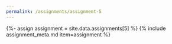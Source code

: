 ```yaml
---
permalink: /assignments/assignment-5
---
```


{%- assign assignment = site.data.assignments[5] %}
{% include assignment_meta.md item=assignment %}
